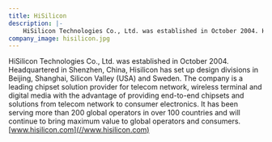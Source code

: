 ```yaml
---
title: HiSilicon
description: |-
    HiSilicon Technologies Co., Ltd. was established in October 2004. Headquartered in Shenzhen, China, Hisilicon has set up design divisions in Beijing, Shanghai, Silicon Valley (USA) and Sweden.
company_image: hisilicon.jpg
---
```

HiSilicon Technologies Co., Ltd. was established in October 2004. Headquartered in Shenzhen, China, Hisilicon has set up design divisions in Beijing, Shanghai, Silicon Valley (USA) and Sweden. The company is a leading chipset solution provider for telecom network, wireless terminal and digital media with the advantage of providing end-to-end chipsets and solutions from telecom network to consumer electronics. It has been serving more than 200 global operators in over 100 countries and will continue to bring maximum value to global operators and consumers. [www.hisilicon.com](//www.hisilicon.com)
